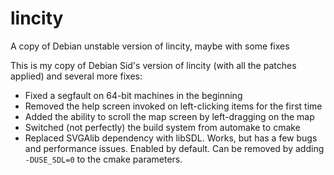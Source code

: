 # lincity
A copy of Debian unstable version of lincity, maybe with some fixes

This is my copy of Debian Sid's version of lincity (with all the patches applied) and several more fixes:

* Fixed a segfault on 64-bit machines in the beginning
* Removed the help screen invoked on left-clicking items for the first time
* Added the ability to scroll the map screen by left-dragging on the map
* Switched (not perfectly) the build system from automake to cmake
* Replaced SVGAlib dependency with libSDL. Works, but has a few bugs and performance issues. Enabled by default. Can be removed by adding `-DUSE_SDL=0` to the cmake parameters.
